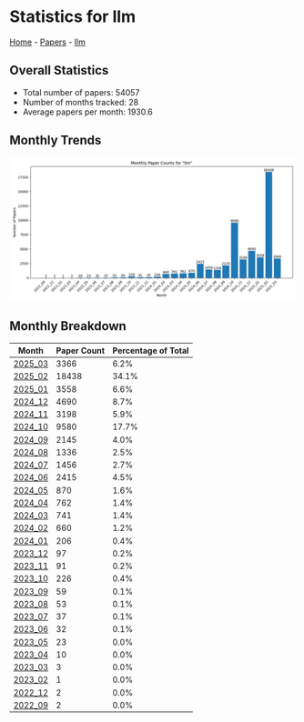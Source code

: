 # Statistics for llm

[Home](https://arxcompass.github.io) - [Papers](https://arxcompass.github.io/papers) - [llm](https://arxcompass.github.io/papers/llm)

## Overall Statistics

- Total number of papers: 54057
- Number of months tracked: 28
- Average papers per month: 1930.6

## Monthly Trends

![Monthly Paper Counts](monthly_stats.png)

## Monthly Breakdown

| Month | Paper Count | Percentage of Total |
| --- | --- | --- |
| [2025_03](./2025_03/papers_1.md) | 3366 | 6.2% |
| [2025_02](./2025_02/papers_1.md) | 18438 | 34.1% |
| [2025_01](./2025_01/papers_1.md) | 3558 | 6.6% |
| [2024_12](./2024_12/papers_1.md) | 4690 | 8.7% |
| [2024_11](./2024_11/papers_1.md) | 3198 | 5.9% |
| [2024_10](./2024_10/papers_1.md) | 9580 | 17.7% |
| [2024_09](./2024_09/papers_1.md) | 2145 | 4.0% |
| [2024_08](./2024_08/papers_1.md) | 1336 | 2.5% |
| [2024_07](./2024_07/papers_1.md) | 1456 | 2.7% |
| [2024_06](./2024_06/papers_1.md) | 2415 | 4.5% |
| [2024_05](./2024_05/papers_1.md) | 870 | 1.6% |
| [2024_04](./2024_04/papers_1.md) | 762 | 1.4% |
| [2024_03](./2024_03/papers_1.md) | 741 | 1.4% |
| [2024_02](./2024_02/papers_1.md) | 660 | 1.2% |
| [2024_01](./2024_01/papers_1.md) | 206 | 0.4% |
| [2023_12](./2023_12/papers_1.md) | 97 | 0.2% |
| [2023_11](./2023_11/papers_1.md) | 91 | 0.2% |
| [2023_10](./2023_10/papers_1.md) | 226 | 0.4% |
| [2023_09](./2023_09/papers_1.md) | 59 | 0.1% |
| [2023_08](./2023_08/papers_1.md) | 53 | 0.1% |
| [2023_07](./2023_07/papers_1.md) | 37 | 0.1% |
| [2023_06](./2023_06/papers_1.md) | 32 | 0.1% |
| [2023_05](./2023_05/papers_1.md) | 23 | 0.0% |
| [2023_04](./2023_04/papers_1.md) | 10 | 0.0% |
| [2023_03](./2023_03/papers_1.md) | 3 | 0.0% |
| [2023_02](./2023_02/papers_1.md) | 1 | 0.0% |
| [2022_12](./2022_12/papers_1.md) | 2 | 0.0% |
| [2022_09](./2022_09/papers_1.md) | 2 | 0.0% |

